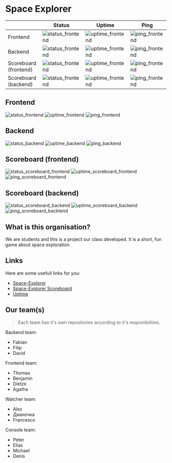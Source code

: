 # Space Explorer

| | Status      | Uptime      | Ping |
|-| ------------- | ------------- | - |
| Frontend | ![status_frontend](https://up.programar.io/api/badge/45/status) | ![uptime_frontend](https://up.programar.io/api/badge/45/uptime) | ![ping_frontend](https://up.programar.io/api/badge/45/ping) |
| Backend | ![status_frontend](https://up.programar.io/api/badge/46/status) | ![uptime_frontend](https://up.programar.io/api/badge/46/uptime) | ![ping_frontend](https://up.programar.io/api/badge/46/ping) |
| Scoreboard (frontend) | ![status_frontend](https://up.programar.io/api/badge/43/status) | ![uptime_frontend](https://up.programar.io/api/badge/43/uptime) | ![ping_frontend](https://up.programar.io/api/badge/43/ping) |
| Scoreboard (backend) | ![status_frontend](https://up.programar.io/api/badge/44/status) | ![uptime_frontend](https://up.programar.io/api/badge/44/uptime) | ![ping_frontend](https://up.programar.io/api/badge/44/ping) |

## Frontend

![status_frontend](https://up.programar.io/api/badge/45/status)
![uptime_frontend](https://up.programar.io/api/badge/45/uptime)
![ping_frontend](https://up.programar.io/api/badge/45/ping)

## Backend

![status_backend](https://up.programar.io/api/badge/46/status)
![uptime_backend](https://up.programar.io/api/badge/46/uptime)
![ping_backend](https://up.programar.io/api/badge/46/ping)

## Scoreboard (frontend)

![status_scoreboard_frontend](https://up.programar.io/api/badge/43/status)
![uptime_scoreboard_frontend](https://up.programar.io/api/badge/43/uptime)
![ping_scoreboard_frontend](https://up.programar.io/api/badge/43/ping)

## Scoreboard (backend)

![status_scoreboard_backend](https://up.programar.io/api/badge/44/status)
![uptime_scoreboard_backend](https://up.programar.io/api/badge/44/uptime)
![ping_scoreboard_backtend](https://up.programar.io/api/badge/44/ping)

## What is this organisation?

We are students and this is a project our class developed. It is a short, fun game about space exploration.

## Links

Here are some usefull links for you:

- [Space-Explorer](https://space-explorer.programar.io)
- [Space-Explorer Scoreboard](https://scoreboard-space-explorer.programar.io)
- [Uptime](https://up.programar.io/status/space-explorer)

## Our team(s)

> Each team has it's own repositories according to it's responibilities.

Backend team:

- Fabian
- Filip
- David

Frontend team:

- Thomas
- Benjamin
- Dietze
- Agatha

Watcher team:

- Alex
- Дианочка
- Francesco

Console team:

- Peter
- Elias
- Michael
- Denis
